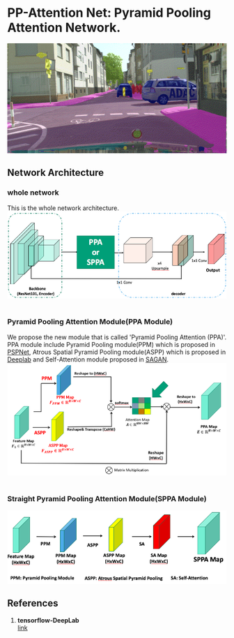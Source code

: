# PP-Attention Net: Pyramid Pooling Attention Network.

<img src='images/visualize.gif' />

## Network Architecture

### whole network<br>
This is the whole network architecture.
 <img src='images/whole_net.png' /> <br> <br>

### Pyramid Pooling Attention Module(PPA Module)<br>
We propose the new module that is called 'Pyramid Pooling Attention (PPA)'.
PPA module include Pyramid Pooling module(PPM) which is proposed in [PSPNet](https://arxiv.org/abs/1612.01105), Atrous Spatial Pyramid Pooling module(ASPP) which is proposed in [Deeplab](https://arxiv.org/abs/1606.00915) and Self-Attention module proposed in [SAGAN](https://arxiv.org/abs/1805.08318). <br>
 <img src='images/ppa.png' /> <br> <br>

### Straight Pyramid Pooling Attention Module(SPPA Module)<br>
<img src='images/sppa.png' />

## References
1. **tensorflow-DeepLab** <br>
 [link](https://github.com/tensorflow/models/tree/master/research/deeplab)
